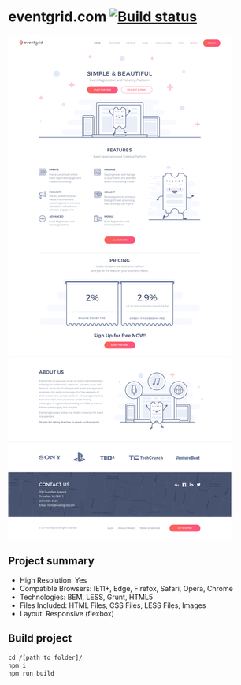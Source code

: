 # eventgrid.com [![Build status][travis-image]][travis-url]

[![eventgrid](./design/homepage.png)](https://eventgrid.com)

## Project summary
* High Resolution: Yes
* Compatible Browsers: IE11+, Edge, Firefox, Safari, Opera, Chrome
* Technologies: BEM, LESS, Grunt, HTML5
* Files Included: HTML Files, CSS Files, LESS Files, Images
* Layout: Responsive (flexbox)

## Build project
	cd /[path_to_folder]/
	npm i  
	npm run build

[travis-image]: https://travis-ci.org/rogatnev-nikita/eventgrid.com.svg?branch=master
[travis-url]: https://travis-ci.org/rogatnev-nikita/eventgrid.com
